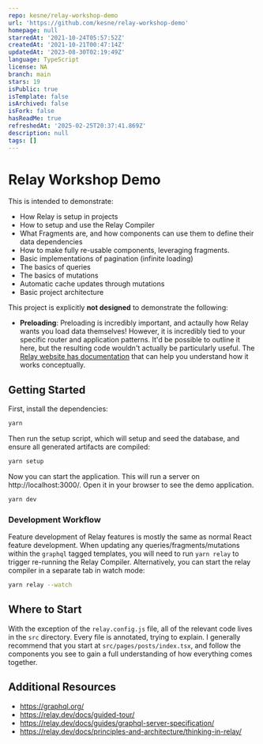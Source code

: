 ```yaml
---
repo: kesne/relay-workshop-demo
url: 'https://github.com/kesne/relay-workshop-demo'
homepage: null
starredAt: '2021-10-24T05:57:52Z'
createdAt: '2021-10-21T00:47:14Z'
updatedAt: '2023-08-30T02:19:49Z'
language: TypeScript
license: NA
branch: main
stars: 19
isPublic: true
isTemplate: false
isArchived: false
isFork: false
hasReadMe: true
refreshedAt: '2025-02-25T20:37:41.869Z'
description: null
tags: []
---
```


# Relay Workshop Demo

This is intended to demonstrate:

- How Relay is setup in projects
- How to setup and use the Relay Compiler
- What Fragments are, and how components can use them to define their data dependencies
- How to make fully re-usable components, leveraging fragments.
- Basic implementations of pagination (infinite loading)
- The basics of queries
- The basics of mutations
- Automatic cache updates through mutations
- Basic project architecture

This project is explicitly **not designed** to demonstrate the following:

- **Preloading**: Preloading is incredibly important, and actaully how Relay wants you load data themselves! However, it is incredibly tied to your specific router and application patterns. It'd be possible to outline it here, but the resulting code wouldn't actually be particularly useful. The [Relay website has documentation](https://relay.dev/docs/guided-tour/rendering/queries/#rendering-queries) that can help you understand how it works conceptually.

## Getting Started

First, install the dependencies:

```bash
yarn
```

Then run the setup script, which will setup and seed the database, and ensure all generated artifacts are compiled:

```bash
yarn setup
```

Now you can start the application. This will run a server on http://localhost:3000/. Open it in your browser to see the demo application.

```bash
yarn dev
```

### Development Workflow

Feature development of Relay features is mostly the same as normal React feature development. When updating any queries/fragments/mutations within the `graphql` tagged templates, you will need to run `yarn relay` to trigger re-running the Relay Compiler. Alternatively, you can start the relay compiler in a separate tab in watch mode:

```bash
yarn relay --watch
```

## Where to Start

With the exception of the `relay.config.js` file, all of the relevant code lives in the `src` directory. Every file is annotated, trying to explain. I generally recommend that you start at `src/pages/posts/index.tsx`, and follow the components you see to gain a full understanding of how everything comes together.

## Additional Resources

- https://graphql.org/
- https://relay.dev/docs/guided-tour/
- https://relay.dev/docs/guides/graphql-server-specification/
- https://relay.dev/docs/principles-and-architecture/thinking-in-relay/

